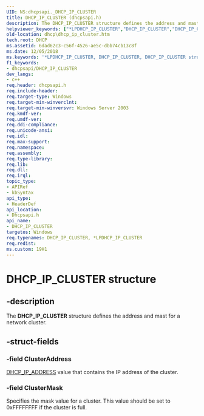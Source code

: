 ```yaml
---
UID: NS:dhcpsapi._DHCP_IP_CLUSTER
title: DHCP_IP_CLUSTER (dhcpsapi.h)
description: The DHCP_IP_CLUSTER structure defines the address and mast for a network cluster.
helpviewer_keywords: ["*LPDHCP_IP_CLUSTER","DHCP_IP_CLUSTER","DHCP_IP_CLUSTER structure [DHCP]","LPDHCP_IP_CLUSTER","LPDHCP_IP_CLUSTER structure pointer [DHCP]","dhcp.dhcp_ip_cluster","dhcpsapi/LPDHCP_IP_CLUSTER","dhcpsapi/_DHCP_IP_CLUSTER"]
old-location: dhcp\dhcp_ip_cluster.htm
tech.root: DHCP
ms.assetid: 6dad62c3-c56f-4526-ae5c-dbb74cb13c8f
ms.date: 12/05/2018
ms.keywords: '*LPDHCP_IP_CLUSTER, DHCP_IP_CLUSTER, DHCP_IP_CLUSTER structure [DHCP], LPDHCP_IP_CLUSTER, LPDHCP_IP_CLUSTER structure pointer [DHCP], dhcp.dhcp_ip_cluster, dhcpsapi/LPDHCP_IP_CLUSTER, dhcpsapi/_DHCP_IP_CLUSTER'
f1_keywords:
- dhcpsapi/DHCP_IP_CLUSTER
dev_langs:
- c++
req.header: dhcpsapi.h
req.include-header: 
req.target-type: Windows
req.target-min-winverclnt: 
req.target-min-winversvr: Windows Server 2003
req.kmdf-ver: 
req.umdf-ver: 
req.ddi-compliance: 
req.unicode-ansi: 
req.idl: 
req.max-support: 
req.namespace: 
req.assembly: 
req.type-library: 
req.lib: 
req.dll: 
req.irql: 
topic_type:
- APIRef
- kbSyntax
api_type:
- HeaderDef
api_location:
- Dhcpsapi.h
api_name:
- DHCP_IP_CLUSTER
targetos: Windows
req.typenames: DHCP_IP_CLUSTER, *LPDHCP_IP_CLUSTER
req.redist: 
ms.custom: 19H1
---
```


# DHCP_IP_CLUSTER structure


## -description


The <b>DHCP_IP_CLUSTER</b> structure defines the address and mast for a network cluster.


## -struct-fields




### -field ClusterAddress


<a href="https://docs.microsoft.com/previous-versions/windows/desktop/dhcp/dhcp-server-management-type-definitions">DHCP_IP_ADDRESS</a> value that contains the IP address of the cluster.


### -field ClusterMask

Specifies the mask value for a cluster. This value should be set to  0xFFFFFFFF if the cluster is full.

